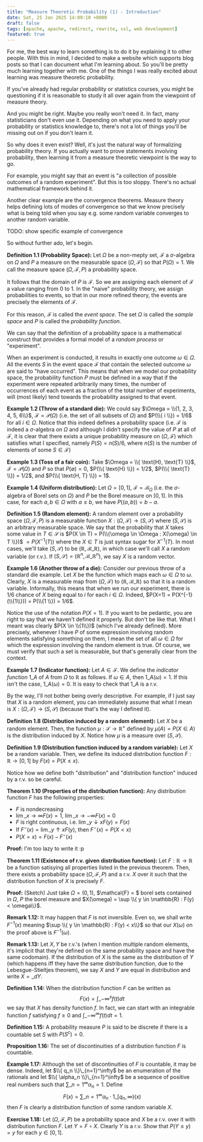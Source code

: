 ```yaml
---
title: "Measure Theoretic Probability (1) - Introduction"
date: Sat, 25 Jan 2025 14:09:10 +0000
draft: false
tags: [apache, apache, redirect, rewrite, ssl, web development]
featured: true
---
```


For me, the best way to learn something is to do it by explaining it to other people. With this in mind,
I decided to make a website which supports blog posts so that I can document what I'm learning about.
So you'll be pretty much learning together with me. One of the things I was really excited about learning was
measure theoretic probability.

If you've already had regular probability or statistics courses, you might be questioning if it is
reasonable to study it all over again from the viewpoint of measure theory.

And you might be right. Maybe you really won't need it. In fact, many statisticians don't even use it.
Depending on what you need to apply your probability or statistics knowledge to, there's not a lot of
things you'll be missing out on if you don't learn it.

So why does it even exist? Well, it's just the natural way of formalizing probability theory. If you
actually want to prove statements involving probability, then learning it from a measure theoretic
viewpoint is the way to go.

For example, you might say that an event is "a collection of possible outcomes of a random experiment".
But this is too sloppy. There's no actual mathematical framework behind it.

Another clear example are the convergence theorems. Measure theory helps defining lots of modes of
convergence so that we know precisely what is being told when you say e.g. some random variable
converges to another random variable.

TODO: show specific example of convergence

So without further ado, let's begin.

**Definition 1.1 (Probability Space):** Let $\Omega$ be a non-mepty set, $\mathcal{F}$ a $\sigma$-algebra
on $\Omega$ and $P$ a measure on the measurable space $(\Omega, \mathcal{F})$ so that $P(\Omega)=1$. We
call the measure space $(\Omega, \mathcal{F}, P)$ a probability space.

It follows that the domain of $P$ is $\mathcal{F}$. So we are assigning each element of $\mathcal{F}$ a value
ranging from $0$ to $1$. In the "naive" probability theory, we assign probabilities to events, so that in our
more refined theory, the events are precisely the elements of $\mathcal{F}$.

For this reason, $\mathcal{F}$ is called the _event space_. The set $\Omega$ is called the _sample space_
and $P$ is called the _probability function_.

We can say that the definition of a probability space is a mathematical construct that provides a formal model
of a _random process_ or "experiment".

When an experiment is conducted, it results in exactly one outcome $\omega \in \Omega$. All the events $S$ in the event space
$\mathcal{F}$ that contain the selected outcome $\omega$ are said to "have occurred". This means that when we model our
probability space, the probability function $P$ must be defined in a way that if the experiment were repeated arbitrarily
many times, the number of occurrences of each event as a fraction of the total number of experiments, will (most likely)
tend towards the probability assigned to that event.

**Example 1.2 (Throw of a standard die):** We could say $\Omega = \\{1, 2, 3, 4, 5, 6\\}$, $\mathcal{F} = \mathcal{P}(\Omega)$
(i.e. the set of all subsets of $\Omega$) and $P(\\{ i \\}) = 1/6$ for all $i \in \Omega$. Notice that
this indeed defines a probability space (i.e. $\mathcal{F}$ is indeed a $\sigma$-algebra on $\Omega$ and although
I didn't specify the value of $P$ at all of $\mathcal{F}$, it is clear that there exists a unique probability measure
on $(\Omega, \mathcal{F})$ which satisfies what I specified, namely $P(S) = n(S)/6$, where $n(S)$ is the number of elements
of some $S \in \mathcal{F}$)

**Example 1.3 (Toss of a fair coin):** Take $\Omega = \\{ \text{H}, \text{T} \\}$, $\mathcal{F} = \mathcal{P}(\Omega)$ and $P$
so that $P(\emptyset) = 0$, $P(\\{ \text{H} \\}) = 1/2$, $P(\\{ \text{T} \\}) = 1/2$, and $P(\\{ \text{H, T} \\}) = 1$.

**Example 1.4 (Uniform distribution):** Let $\Omega = [0, 1]$, $\mathcal{F} = \mathcal{B}_{\Omega}$ (i.e. the $\sigma$-algebra
of Borel sets on $\Omega$) and $P$ be the Borel measure on $[0, 1]$. In this case, for each $a, b \in \Omega$ with $a \leq b$,
we have $P((a, b)) = b - a$.

**Definition 1.5 (Random element):** A random element over a probability space $(\Omega, \mathcal{F}, P)$ is a measurable function $X : (\Omega, \mathcal{F}) \to (S, \mathcal{S})$ where $(S, \mathcal{S})$ is an arbitrary measurable space. We say that the probability that $X$ takes some value in $T \in \mathcal{S}$ is $P(X \in T) = P(\\{\omega \in \Omega : X(\omega) \in T \\})$ $= P(X^{-1}(T))$ where
the $X \in T$ is just syntax sugar for $X^{-1}(T)$. In most cases, we'll take $(S, \mathcal{S})$ to be $(\mathbb{R}, \mathcal{B}\_{\mathbb{R}})$, in which case we'll call $X$ a random variable (or r.v.). If $(S, \mathcal{S}) = (\mathbb{R}^n, \mathcal{B}\_{\mathbb{R}^n})$, we say $X$ is a random vector.

**Example 1.6 (Another throw of a die):** Consider our previous throw of a standard die example. Let $X$ be the function which maps each $\omega \in \Omega$ to $\omega$. Clearly, $X$ is a measurable map from $(\Omega, \mathcal{F})$ to $(\mathbb{R}, \mathcal{B\_{\mathbb{R}}})$ so that it is a random variable. Informally, this means that when we run our experiment, there is $1/6$ chance of $X$
being equal to $i$ for each $i \in \Omega$. Indeed, $P(X=1) = P(X^{-1}(\\{1\\})) = P(\\{1 \\}) = 1/6$.

Notice the use of the notation $P(X=1)$. If you want to be pedantic, you are right to say that we haven't defined it properly.
But don't be like that. What I meant was clearly $P(X \in \\{1\\})$ (which I've already defined). More precisely, whenever I have
$P$ of some expression involving random elements satisfying something on them, I mean the set of all $\omega \in \Omega$ for which the
expression involving the random element is true. Of course, we must verify that such a set is measurable, but that's generally clear from the context.

**Example 1.7 (Indicator function):** Let $A \in \mathcal{F}$. We define the _indicator function_ $1\_{A}$ of $A$ from $\Omega$ to $\mathbb{R}$ as follows. If $\omega \in A$, then $1\_{A}(\omega) = 1$. If this isn't the case, $1\_{A}(\omega) = 0$. It is easy to check that $1\_{A}$ is a r.v.

By the way, I'll not bother being overly descriptive. For example, if I just say that $X$ is a random element, you can immediately assume that what I mean is $X : (\Omega, \mathcal{F}) \to (S, \mathcal{S})$ (because that's the way I defined it).

**Definition 1.8 (Distribution induced by a random element):** Let $X$ be a random element. Then, the function $\mu : \mathcal{S} \to \mathbb{R}^+$ defined by $\mu(A) = P(X \in A)$ is the distribution induced by $X$. Notice how $\mu$ is a measure over $(S, \mathcal{S})$.

**Definition 1.9 (Distribution function induced by a random variable):** Let $X$ be a random variable. Then, we define its induced distribution function $F : \mathbb{R} \to [0, 1]$ by $F(x) = P(X \leq x)$.

Notice how we define both "distribution" and "distribution function" induced by a r.v. so be careful.

**Theorem 1.10 (Properties of the distribution function):** Any distribution function $F$ has the following properties:

- $F$ is nondecreasing
- $\lim\limits\_{x \to \infty} F(x) = 1$, $\lim\limits\_{x \to -\infty} F(x) = 0$
- $F$ is right continuous, i.e. $\lim\limits\_{y \downarrow x} F(y) = F(x)$
- If $F^{-}(x) = \lim\limits\_{y \uparrow x} F(y)$, then $F^{-}(x) = P(X < x)$
- $P(X=x) = F(x) - F^{-}(x)$

**Proof:** I'm too lazy to write it :p

**Theorem 1.11 (Existence of r.v. given distribution function):** Let $F : \mathbb{R} \to \mathbb{R}$ be a function satisying all properties listed in the previous theorem. Then, there exists a probability space $(\Omega, \mathcal{F}, P)$ and a r.v. $X$ over
it such that the distribution function of $X$ is precisely $F$.

**Proof:** (Sketch) Just take $\Omega = (0, 1)$, $\mathcal{F} = $ borel sets contained in $\Omega$, $P$ the borel measure and
$X(\omega) = \sup \\{ y \in \mathbb{R} : F(y) < \omega\\}$.

**Remark 1.12:** It may happen that $F$ is not inversible. Even so, we shall write $F^{-1}(x)$ meaning $\sup \\{ y \in \mathbb{R} : F(y) < x\\}$ so that our $X(\omega)$ on the proof above is $F^{-1}(\omega)$.

**Remark 1.13:** Let $X, Y$ be r.v.'s (when I mention multiple random elements, it's implicit that they're defined on the same probability space and have the same codomain). If the distribution of $X$ is the same as the distribution of $Y$ (which happens iff they have the same distribution function, due to the Lebesgue-Stieltjes theorem), we say $X$ and $Y$ are equal in distribution and write $X =\_d Y$.

**Definition 1.14:** When the distribution function $F$ can be written as
$$ F(x) = \int\limits\_{-\infty}^x f(t) dt$$
we say that $X$ has density function $f$. In fact, we can start with an integrable function $f$ satisfying $f \geq 0$ and $\int\_{-\infty}^{\infty} f(t) dt = 1$.

**Definition 1.15:** A probability measure $P$ is said to be discrete if there is a countable set $S$ with $P(S^c) = 0$.

**Proposition 1.16:** The set of discontinuities of a distribution function $F$ is countable.

**Example 1.17:** Although the set of discontinuities of $F$ is countable, it may be dense. Indeed, let $\\{ q_n \\}\_{n=1}^\infty$ be an enumeration of the rationals and let $\\{ \alpha_n \\}\_{n=1}^\infty$ be a sequence of positive real numbers such that $\sum\limits\_{n=1}^\infty \alpha_n = 1$. Define
$$ F(x) = \sum\limits\_{n=1}^\infty \alpha_n \cdot 1\_{[q_n, \infty)}(x)$$
then $F$ is clearly a distribution function of some random variable $X$.

**Exercise 1.18:** Let $(\Omega, \mathcal{F}, P)$ be a probability space and $X$ be a r.v. over it with distribution function $F$. Let $Y = F \circ X$. Clearly $Y$ is a r.v. Show that $P(Y \leq y) = y$ for each $y \in [0,1]$.
